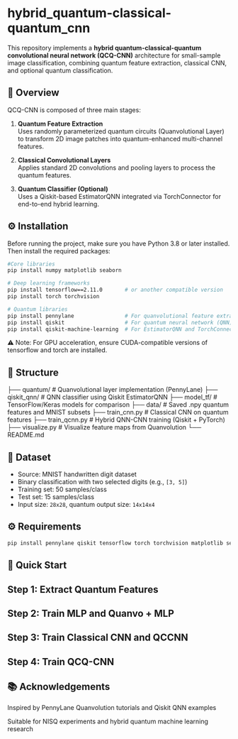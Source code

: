 # hybrid_quantum-classical-quantum_cnn

This repository implements a **hybrid quantum-classical-quantum convolutional neural network (QCQ-CNN)** architecture for small-sample image classification, combining quantum feature extraction, classical CNN, and optional quantum classification.

## 🧠 Overview

QCQ-CNN is composed of three main stages:

1. **Quantum Feature Extraction**  
   Uses randomly parameterized quantum circuits (Quanvolutional Layer) to transform 2D image patches into quantum-enhanced multi-channel features.

2. **Classical Convolutional Layers**  
   Applies standard 2D convolutions and pooling layers to process the quantum features.

3. **Quantum Classifier (Optional)**  
   Uses a Qiskit-based EstimatorQNN integrated via TorchConnector for end-to-end hybrid learning.

## ⚙️ Installation
Before running the project, make sure you have Python 3.8 or later installed. Then install the required packages:

```bash
#Core libraries
pip install numpy matplotlib seaborn

# Deep learning frameworks
pip install tensorflow==2.11.0       # or another compatible version
pip install torch torchvision

# Quantum libraries
pip install pennylane                # For quanvolutional feature extraction
pip install qiskit                   # For quantum neural network (QNN) classification
pip install qiskit-machine-learning  # For EstimatorQNN and TorchConnector
```
⚠️ Note: For GPU acceleration, ensure CUDA-compatible versions of tensorflow and torch are installed.

## 📂 Structure
├── quantum/ # Quanvolutional layer implementation (PennyLane)
├── qiskit_qnn/ # QNN classifier using Qiskit EstimatorQNN
├── model_tf/ # TensorFlow/Keras models for comparison
├── data/ # Saved .npy quantum features and MNIST subsets
├── train_cnn.py # Classical CNN on quantum features
├── train_qcnn.py # Hybrid QNN-CNN training (Qiskit + PyTorch)
├── visualize.py # Visualize feature maps from Quanvolution
└── README.md

## 🧪 Dataset

- Source: MNIST handwritten digit dataset
- Binary classification with two selected digits (e.g., `[3, 5]`)
- Training set: 50 samples/class
- Test set: 15 samples/class
- Input size: `28x28`, quantum output size: `14x14x4`

## ⚙️ Requirements

```bash
pip install pennylane qiskit tensorflow torch torchvision matplotlib seaborn.
```

## 🚀 Quick Start
## Step 1: Extract Quantum Features

## Step 2: Train MLP and Quanvo + MLP

## Step 3: Train Classical CNN and QCCNN

## Step 4: Train QCQ-CNN

## 📚 Acknowledgements
Inspired by PennyLane Quanvolution tutorials and Qiskit QNN examples

Suitable for NISQ experiments and hybrid quantum machine learning research
